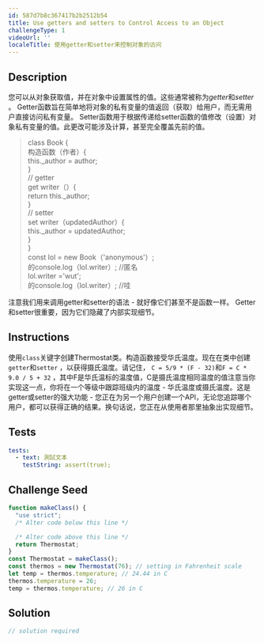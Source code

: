 ```yaml
---
id: 587d7b8c367417b2b2512b54
title: Use getters and setters to Control Access to an Object
challengeType: 1
videoUrl: ''
localeTitle: 使用getter和setter来控制对象的访问
---
```


## Description
<section id="description">您可以从对象获取值，并在对象中设置属性的值。这些通常被称为<dfn>getter</dfn>和<dfn>setter</dfn> 。 Getter函数旨在简单地将对象的私有变量的值返回（获取）给用户，而无需用户直接访问私有变量。 Setter函数用于根据传递给setter函数的值修改（设置）对象私有变量的值。此更改可能涉及计算，甚至完全覆盖先前的值。 <blockquote> class Book { <br>构造函数（作者）{ <br> this._author = author; <br> } <br> // getter <br> get writer（）{ <br> return this._author; <br> } <br> // setter <br> set writer（updatedAuthor）{ <br> this._author = updatedAuthor; <br> } <br> } <br> const lol = new Book（&#39;anonymous&#39;）; <br>的console.log（lol.writer）; //匿名<br> lol.writer =&#39;wut&#39;; <br>的console.log（lol.writer）; //哇</blockquote>注意我们用来调用getter和setter的语法 - 就好像它们甚至不是函数一样。 Getter和setter很重要，因为它们隐藏了内部实现细节。 </section>

## Instructions
<section id="instructions">使用<code>class</code>关键字创建Thermostat类。构造函数接受华氏温度。现在在类中创建<code>getter</code>和<code>setter</code> ，以获得摄氏温度。请记住， <code>C = 5/9 * (F - 32)</code>和<code>F = C * 9.0 / 5 + 32</code> ，其中F是华氏温标的温度值，C是摄氏温度相同温度的值注意当你实现这一点，你将在一个等级中跟踪班级内的温度 - 华氏温度或摄氏温度。这是getter或setter的强大功能 - 您正在为另一个用户创建一个API，无论您追踪哪个用户，都可以获得正确的结果。换句话说，您正在从使用者那里抽象出实现细节。 </section>

## Tests
<section id='tests'>

```yml
tests:
  - text: 測試文本
    testString: assert(true);

```

</section>

## Challenge Seed
<section id='challengeSeed'>

<div id='js-seed'>

```js
function makeClass() {
  "use strict";
  /* Alter code below this line */

  /* Alter code above this line */
  return Thermostat;
}
const Thermostat = makeClass();
const thermos = new Thermostat(76); // setting in Fahrenheit scale
let temp = thermos.temperature; // 24.44 in C
thermos.temperature = 26;
temp = thermos.temperature; // 26 in C

```

</div>



</section>

## Solution
<section id='solution'>

```js
// solution required
```
</section>
